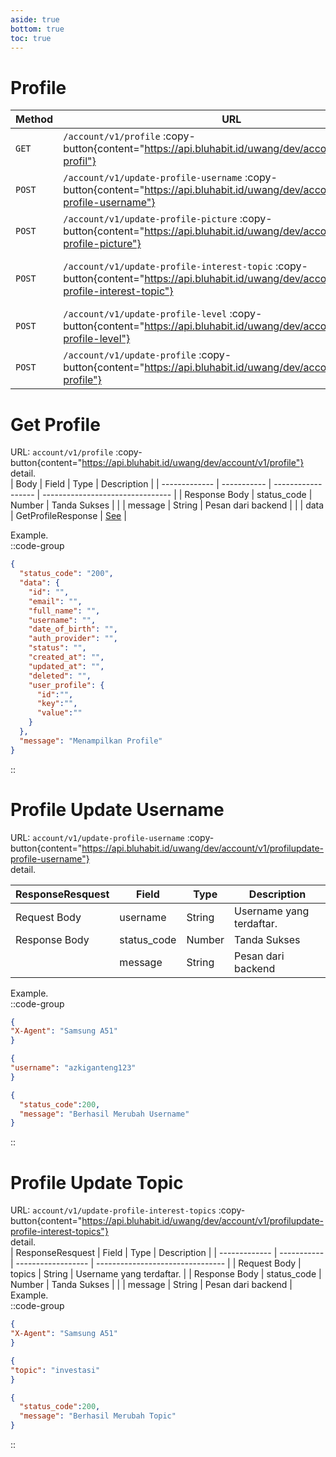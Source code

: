 ```yaml
---
aside: true
bottom: true
toc: true
---
```


# Profile

| Method | URL                                                                                                                                            | Description                                                                     |
| ------ | ---------------------------------------------------------------------------------------------------------------------------------------------- | ------------------------------------------------------------------------------- |
| `GET`  | `/account/v1/profile` :copy-button{content="https://api.bluhabit.id/uwang/dev/account/v1/get-profil"}                                          | [Get Profile](/account/profile#get-profile)                                     |
| `POST` | `/account/v1/update-profile-username` :copy-button{content="https://api.bluhabit.id/uwang/dev/account/v1/update-profile-username"}             | [Update Profile Username](/account/profile#update-profile-username)             |
| `POST` | `/account/v1/update-profile-picture` :copy-button{content="https://api.bluhabit.id/uwang/dev/account/v1/update-profile-picture"}               | [Update Profile Picture](/account/profile#update-profile-picture)               |
| `POST` | `/account/v1/update-profile-interest-topic` :copy-button{content="https://api.bluhabit.id/uwang/dev/account/v1/update-profile-interest-topic"} | [Update Profile Interest Topic](/account/profile#update-profile-interest-topic) |
| `POST` | `/account/v1/update-profile-level` :copy-button{content="https://api.bluhabit.id/uwang/dev/account/v1/update-profile-level"}                   | [Update Profile Level](/account/profile#update-profile-level)                   |
| `POST` | `/account/v1/update-profile` :copy-button{content="https://api.bluhabit.id/uwang/dev/account/v1/update-profile"}                               | [Update Profile](/account/profile#update-profile)                               |

# Get Profile

URL: `account/v1/profile` :copy-button{content="https://api.bluhabit.id/uwang/dev/account/v1/profile"} <br/>
detail.<br/>
| Body          | Field       | Type               | Description                      |
| ------------- | ----------- | ------------------ | -------------------------------- |
| Response Body | status_code | Number             | Tanda Sukses                     |
|               | message     | String             | Pesan dari backend               |
|               | data        | GetProfileResponse | [See](/type#signinadminresponse) |

Example.<br/>
::code-group
```json [RESPONSE]
{
  "status_code": "200",
  "data": {
    "id": "",
    "email": "",
    "full_name": "",
    "username": "",
    "date_of_birth": "",
    "auth_provider": "",
    "status": "",
    "created_at": "",
    "updated_at": "",
    "deleted": "",
    "user_profile": {
      "id":"",
      "key":"",
      "value":""
    }
  },
  "message": "Menampilkan Profile"
}
```
::

# Profile Update Username
URL: `account/v1/update-profile-username` :copy-button{content="https://api.bluhabit.id/uwang/dev/account/v1/profilupdate-profile-username"} <br/>
detail.<br/>

| ResponseResquest            | Field       | Type               | Description                      |
| ------------- | ----------- | ------------------ | -------------------------------- |
| Request Body  | username    | String             | Username yang terdaftar.         |
| Response Body | status_code | Number             | Tanda Sukses                     |
|               | message     | String             | Pesan dari backend               |
Example.<br/>
::code-group
```json [HEADER]
{
"X-Agent": "Samsung A51"
}
```

```json [REQUEST]
{
"username": "azkiganteng123"
}
```

```json [RESPONSE]
{
  "status_code":200,
  "message": "Berhasil Merubah Username"
}
```
::

# Profile Update Topic
URL: `account/v1/update-profile-interest-topics` :copy-button{content="https://api.bluhabit.id/uwang/dev/account/v1/profilupdate-profile-interest-topics"} <br/>
detail.<br/>
| ResponseResquest            | Field       | Type               | Description                      |
| ------------- | ----------- | ------------------ | -------------------------------- |
| Request Body  | topics      | String             | Username yang terdaftar.         |
| Response Body | status_code | Number             | Tanda Sukses                     |
|               | message     | String             | Pesan dari backend               |
Example.<br/>
::code-group
```json [HEADER]
{
"X-Agent": "Samsung A51"
}
```

```json [REQUEST]
{
"topic": "investasi"
}
```

```json [RESPONSE]
{
  "status_code":200,
  "message": "Berhasil Merubah Topic"
}
```
::


